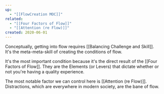 ```yaml
---
up:
  - "[[FlowCreation MOC]]"
related:
  - "[[Four Factors of Flow]]"
  - "[[Attention (re Flow)]]"
created: 2020-06-01
---
```

Conceptually, getting into flow requires [[Balancing Challenge and Skill]]. It's the meta-meta-skill of creating the conditions of flow.

It's the most important condition because it's the direct result of the [[Four Factors of Flow]]. They are the Elements (or Levers) that dictate whether or not you're having a quality experience.

The most notable factor we can control here is [[Attention (re Flow)]]. Distractions, which are everywhere in modern society, are the bane of flow. 
